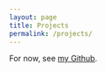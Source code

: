 ```yaml
---
layout: page
title: Projects
permalink: /projects/
---
```


For now, see [my Github](https://github.com/opyate/).
